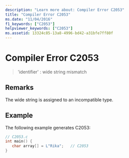```yaml
---
description: "Learn more about: Compiler Error C2053"
title: "Compiler Error C2053"
ms.date: "11/04/2016"
f1_keywords: ["C2053"]
helpviewer_keywords: ["C2053"]
ms.assetid: 13324c85-13a8-4996-bd42-a31bfe7ff80f
---
```

# Compiler Error C2053

> 'identifier' : wide string mismatch

## Remarks

The wide string is assigned to an incompatible type.

## Example

The following example generates C2053:

```c
// C2053.c
int main() {
   char array[] = L"Rika";   // C2053
}
```
